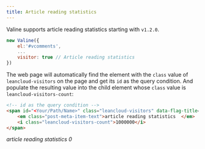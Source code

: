```yaml
---
title: Article reading statistics
---
```


Valine supports article reading statistics starting with `v1.2.0`.

``` js
new Valine({
    el:'#vcomments',
    ...
    visitor: true // Article reading statistics
})
```

The web page will automatically find the element with the `class` value of `leancloud-visitors` on the page and get its `id` as the query condition. And populate the resulting value into the child element whose `class` value is `leancloud-visitors-count`:

``` html
<!-- id as the query condition -->
<span id="<Your/Path/Name>" class="leancloud-visitors" data-flag-title="Your Article Title">
    <em class="post-meta-item-text">article reading statistics  </em>
    <i class="leancloud-visitors-count">1000000</i>
</span>
```
<span id="/visitor.html" class="leancloud_visitors" data-flag-title="文章阅读量统计">
    <em class="post-meta-item-text"> article reading statistics </em>
    <i class="leancloud-visitors-count">0</i>
</span>